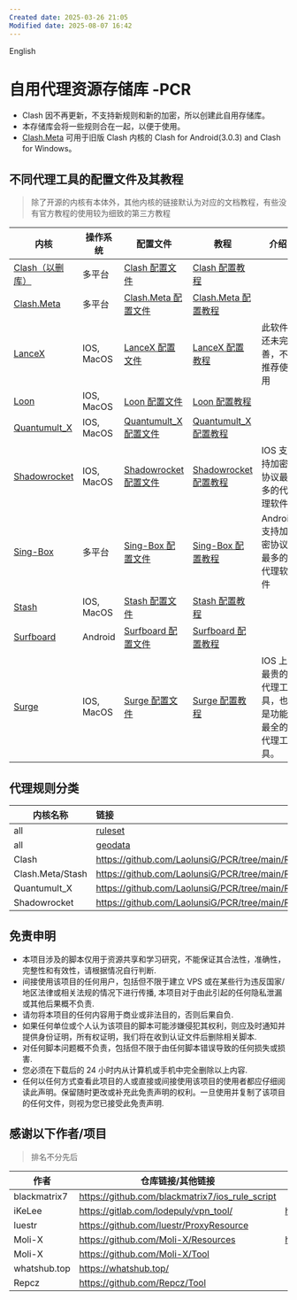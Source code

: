 ```yaml
---
Created date: 2025-03-26 21:05
Modified date: 2025-08-07 16:42
---
```

English

# 自用代理资源存储库 -PCR

- Clash 因不再更新，不支持新规则和新的加密，所以创建此自用存储库。
- 本存储库会将一些规则合在一起，以便于使用。
- [Clash.Meta](https://github.com/LaolunsiG/PCR/tree/main/Rules/Clash.Meta) 可用于旧版 Clash 内核的 Clash for Android(3.0.3) and Clash for Windows。

## 不同代理工具的配置文件及其教程

> 除了开源的内核有本体外，其他内核的链接默认为对应的文档教程，有些没有官方教程的使用较为细致的第三方教程

| 内核                                                    | 操作系统       | 配置文件                                                                                     | 教程                                                                                                                                                                                                          | 介绍                       |
| ----------------------------------------------------- | ---------- | ---------------------------------------------------------------------------------------- | ----------------------------------------------------------------------------------------------------------------------------------------------------------------------------------------------------------- | ------------------------ |
| [Clash（以删库）](https://clash.wiki/)                     | 多平台        | [Clash 配置文件](https://github.com/LaolunsiG/PCR/tree/main/Config_File/Clash)               | [Clash 配置教程](https://github.com/LaolunsiG/PCR/blob/main/Agency_Wiki/%E4%BB%A3%E7%90%86%E5%B7%A5%E5%85%B7%E9%85%8D%E7%BD%AE%E6%95%99%E7%A8%8B/Clash%20%E9%85%8D%E7%BD%AE%E6%95%99%E7%A8%8B.md)               |                          |
| [Clash.Meta](https://wiki.metacubex.one/)             | 多平台        | [Clash.Meta 配置文件](https://github.com/LaolunsiG/PCR/tree/main/Config_File/Clash.Meta)     | [Clash.Meta 配置教程](https://github.com/LaolunsiG/PCR/tree/main/Agency_Wiki/%E4%BB%A3%E7%90%86%E5%B7%A5%E5%85%B7%E9%85%8D%E7%BD%AE%E6%95%99%E7%A8%8B/Clash.Meta%20%E9%85%8D%E7%BD%AE%E6%95%99%E7%A8%8B)       |                          |
| [LanceX](https://shadowboat.app/lancexapp/zh/)        | IOS, MacOS | [LanceX 配置文件](https://github.com/LaolunsiG/PCR/tree/main/Config_File/LanceX)             | [LanceX 配置教程](https://github.com/LaolunsiG/PCR/blob/main/Agency_Wiki/%E4%BB%A3%E7%90%86%E5%B7%A5%E5%85%B7%E9%85%8D%E7%BD%AE%E6%95%99%E7%A8%8B/LanceX%20%E9%85%8D%E7%BD%AE%E6%95%99%E7%A8%8B.md)             | 此软件还未完善，不推荐使用            |
| [Loon](https://nsloon.app/)                           | IOS, MacOS | [Loon 配置文件](https://github.com/LaolunsiG/PCR/tree/main/Config_File/Loon)                 | [Loon 配置教程](https://github.com/LaolunsiG/PCR/blob/main/Agency_Wiki/%E4%BB%A3%E7%90%86%E5%B7%A5%E5%85%B7%E9%85%8D%E7%BD%AE%E6%95%99%E7%A8%8B/Loon%20%E9%85%8D%E7%BD%AE%E6%95%99%E7%A8%8B.md)                 |                          |
| [Quantumult_X](https://qx.atlucky.me/)                | IOS, MacOS | [Quantumult_X 配置文件](https://github.com/LaolunsiG/PCR/tree/main/Config_File/Quantumult_X) | [Quantumult_X 配置教程](https://github.com/LaolunsiG/PCR/blob/main/Agency_Wiki/%E4%BB%A3%E7%90%86%E5%B7%A5%E5%85%B7%E9%85%8D%E7%BD%AE%E6%95%99%E7%A8%8B/Quantumult_X%20%E9%85%8D%E7%BD%AE%E6%95%99%E7%A8%8B.md) |                          |
| [Shadowrocket](https://github.com/wlxuf/Shadowrocket) | IOS, MacOS | [Shadowrocket 配置文件](https://github.com/LaolunsiG/PCR/tree/main/Config_File/Shadowrocket) | [Shadowrocket 配置教程](https://github.com/LaolunsiG/PCR/blob/main/Agency_Wiki/%E4%BB%A3%E7%90%86%E5%B7%A5%E5%85%B7%E9%85%8D%E7%BD%AE%E6%95%99%E7%A8%8B/Shadowrocket%20%E9%85%8D%E7%BD%AE%E6%95%99%E7%A8%8B.md) | IOS 支持加密协议最多的代理软件        |
| [Sing-Box](https://github.com/SagerNet/sing-box)      | 多平台        | [Sing-Box 配置文件](https://github.com/LaolunsiG/PCR/tree/main/Config_File/Sing-Box)         | [Sing-Box 配置教程](https://github.com/LaolunsiG/PCR/blob/main/Agency_Wiki/%E4%BB%A3%E7%90%86%E5%B7%A5%E5%85%B7%E9%85%8D%E7%BD%AE%E6%95%99%E7%A8%8B/Sing-Box%20%E9%85%8D%E7%BD%AE%E6%95%99%E7%A8%8B.md)         | Android 支持加密协议最多的代理软件    |
| [Stash](https://stash.wiki/)                          | IOS, MacOS | [Stash 配置文件](https://github.com/LaolunsiG/PCR/tree/main/Config_File/Stash)               | [Stash 配置教程](https://github.com/LaolunsiG/PCR/blob/main/Agency_Wiki/%E4%BB%A3%E7%90%86%E5%B7%A5%E5%85%B7%E9%85%8D%E7%BD%AE%E6%95%99%E7%A8%8B/Stash%20%E9%85%8D%E7%BD%AE%E6%95%99%E7%A8%8B.md)               |                          |
| [Surfboard](https://getsurfboard.com/)                | Android    | [Surfboard 配置文件](https://github.com/LaolunsiG/PCR/tree/main/Config_File/Surfboard)       | [Surfboard 配置教程](https://github.com/LaolunsiG/PCR/blob/main/Agency_Wiki/%E4%BB%A3%E7%90%86%E5%B7%A5%E5%85%B7%E9%85%8D%E7%BD%AE%E6%95%99%E7%A8%8B/Surfboard%20%E9%85%8D%E7%BD%AE%E6%95%99%E7%A8%8B.md)       |                          |
| [Surge](https://nssurge.com/)                         | IOS, MacOS | [Surge 配置文件](https://github.com/LaolunsiG/PCR/tree/main/Config_File/Surge)               | [Surge 配置教程](https://github.com/LaolunsiG/PCR/blob/main/Agency_Wiki/%E4%BB%A3%E7%90%86%E5%B7%A5%E5%85%B7%E9%85%8D%E7%BD%AE%E6%95%99%E7%A8%8B/Surge%20%E9%85%8D%E7%BD%AE%E6%95%99%E7%A8%8B.md)               | IOS 上最贵的代理工具，也是功能最全的代理工具。 |

## 代理规则分类

| 内核名称             | 链接                                                                     |
| ---------------- | :--------------------------------------------------------------------- |
| all              | [ruleset](https://github.com/LaolunsiG/PCR/tree/main/Rules)            |
| all              | [geodata](https://github.com/LaolunsiG/PCR/blob/main/Rules/GEODATA.md) |
| Clash            | https://github.com/LaolunsiG/PCR/tree/main/Rules/Clash                 |
| Clash.Meta/Stash | https://github.com/LaolunsiG/PCR/tree/main/Rules/Clash.Meta            |
| Quantumult_X     | https://github.com/LaolunsiG/PCR/tree/main/Rules/Quantumult_X          |
| Shadowrocket     | https://github.com/LaolunsiG/PCR/tree/main/Rules/Shadowrocket          |

## 免责申明

- 本项目涉及的脚本仅用于资源共享和学习研究，不能保证其合法性，准确性，完整性和有效性，请根据情况自行判断.
- 间接使用该项目的任何用户，包括但不限于建立 VPS 或在某些行为违反国家/地区法律或相关法规的情况下进行传播, 本项目对于由此引起的任何隐私泄漏或其他后果概不负责.
- 请勿将本项目的任何内容用于商业或非法目的，否则后果自负.
- 如果任何单位或个人认为该项目的脚本可能涉嫌侵犯其权利，则应及时通知并提供身份证明，所有权证明，我们将在收到认证文件后删除相关脚本.
- 对任何脚本问题概不负责，包括但不限于由任何脚本错误导致的任何损失或损害.
- 您必须在下载后的 24 小时内从计算机或手机中完全删除以上内容.
- 任何以任何方式查看此项目的人或直接或间接使用该项目的使用者都应仔细阅读此声明。保留随时更改或补充此免责声明的权利。一旦使用并复制了该项目的任何文件，则视为您已接受此免责声明.

## 感谢以下作者/项目

> 排名不分先后

| 作者           | 仓库链接/其他链接                                       | Telegram 频道         |
| ------------ | ----------------------------------------------- | ------------------- |
| blackmatrix7 | https://github.com/blackmatrix7/ios_rule_script |                     |
| iKeLee       | https://gitlab.com/lodepuly/vpn_tool/           | https://t.me/iKeLee |
| luestr       | https://github.com/luestr/ProxyResource         |                     |
| Moli-X       | https://github.com/Moli-X/Resources             | https://t.me/QuantX |
| Moli-X       | https://github.com/Moli-X/Tool                  |                     |
| whatshub.top | https://whatshub.top/                           |                     |
| Repcz        | https://github.com/Repcz/Tool                   |                     |
